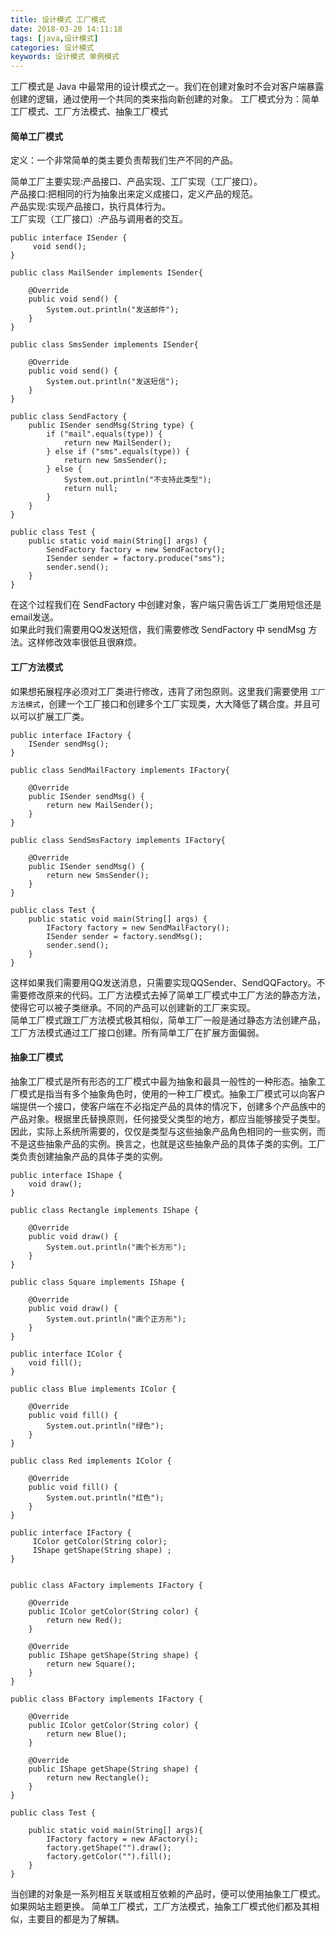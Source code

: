 ```yaml
---
title: 设计模式 工厂模式
date: 2018-03-20 14:11:18
tags: [java,设计模式]
categories: 设计模式
keywords: 设计模式 单例模式
---
```


工厂模式是 Java 中最常用的设计模式之一。我们在创建对象时不会对客户端暴露创建的逻辑，通过使用一个共同的类来指向新创建的对象。
工厂模式分为：简单工厂模式、工厂方法模式、抽象工厂模式

#### 简单工厂模式
定义：一个非常简单的类主要负责帮我们生产不同的产品。

简单工厂主要实现:产品接口、产品实现、工厂实现（工厂接口）。   
产品接口:把相同的行为抽象出来定义成接口，定义产品的规范。   
产品实现:实现产品接口，执行具体行为。  
工厂实现（工厂接口）:产品与调用者的交互。 
```
public interface ISender {
     void send();
}

public class MailSender implements ISender{

    @Override
    public void send() {
        System.out.println("发送邮件");
    }
}

public class SmsSender implements ISender{

    @Override
    public void send() {
        System.out.println("发送短信");
    }
}

public class SendFactory {
    public ISender sendMsg(String type) {
        if ("mail".equals(type)) {
            return new MailSender();
        } else if ("sms".equals(type)) {
            return new SmsSender();
        } else {
            System.out.println("不支持此类型");
            return null;
        }
    }
}

public class Test {
    public static void main(String[] args) {
        SendFactory factory = new SendFactory();
        ISender sender = factory.produce("sms");
        sender.send();
    }
}
```
在这个过程我们在 SendFactory 中创建对象，客户端只需告诉工厂类用短信还是email发送。  
如果此时我们需要用QQ发送短信，我们需要修改 SendFactory 中 sendMsg 方法。这样修改效率很低且很麻烦。

#### 工厂方法模式
如果想拓展程序必须对工厂类进行修改，违背了闭包原则。这里我们需要使用 `工厂方法模式`，创建一个工厂接口和创建多个工厂实现类，大大降低了耦合度。并且可以可以扩展工厂类。
```
public interface IFactory {
    ISender sendMsg();
}

public class SendMailFactory implements IFactory{

    @Override
    public ISender sendMsg() {
        return new MailSender();
    }
}

public class SendSmsFactory implements IFactory{

    @Override
    public ISender sendMsg() {
        return new SmsSender();
    }
}

public class Test {
    public static void main(String[] args) {
        IFactory factory = new SendMailFactory();
        ISender sender = factory.sendMsg();
        sender.send();
    }
}
```
这样如果我们需要用QQ发送消息，只需要实现QQSender、SendQQFactory。不需要修改原来的代码。工厂方法模式去掉了简单工厂模式中工厂方法的静态方法，使得它可以被子类继承。不同的产品可以创建新的工厂来实现。  
简单工厂模式跟工厂方法模式极其相似，简单工厂一般是通过静态方法创建产品，工厂方法模式通过工厂接口创建。所有简单工厂在扩展方面偏弱。

#### 抽象工厂模式
抽象工厂模式是所有形态的工厂模式中最为抽象和最具一般性的一种形态。抽象工厂模式是指当有多个抽象角色时，使用的一种工厂模式。抽象工厂模式可以向客户端提供一个接口，使客户端在不必指定产品的具体的情况下，创建多个产品族中的产品对象。根据里氏替换原则，任何接受父类型的地方，都应当能够接受子类型。因此，实际上系统所需要的，仅仅是类型与这些抽象产品角色相同的一些实例，而不是这些抽象产品的实例。换言之，也就是这些抽象产品的具体子类的实例。工厂类负责创建抽象产品的具体子类的实例。

```
public interface IShape {
    void draw();
}

public class Rectangle implements IShape {

    @Override
    public void draw() {
        System.out.println("画个长方形");
    }
}

public class Square implements IShape {

    @Override
    public void draw() {
        System.out.println("画个正方形");
    }
}

public interface IColor {
    void fill();
}

public class Blue implements IColor {

    @Override
    public void fill() {
        System.out.println("绿色");
    }
}

public class Red implements IColor {

    @Override
    public void fill() {
        System.out.println("红色");
    }
}

public interface IFactory {
     IColor getColor(String color);
     IShape getShape(String shape) ;
}


public class AFactory implements IFactory {

    @Override
    public IColor getColor(String color) {
        return new Red();
    }

    @Override
    public IShape getShape(String shape) {
        return new Square();
    }
}

public class BFactory implements IFactory {

    @Override
    public IColor getColor(String color) {
        return new Blue();
    }

    @Override
    public IShape getShape(String shape) {
        return new Rectangle();
    }
}

public class Test {

    public static void main(String[] args){
        IFactory factory = new AFactory();
        factory.getShape("").draw();
        factory.getColor("").fill();
    }
}

```
当创建的对象是一系列相互关联或相互依赖的产品时，便可以使用抽象工厂模式。如果网站主题更换。
简单工厂模式，工厂方法模式，抽象工厂模式他们都及其相似，主要目的都是为了解耦。

